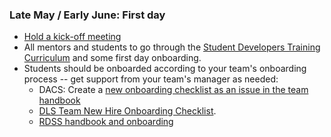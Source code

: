 ### Late May / Early June: First day

- [Hold a kick-off meeting](../../student-handbook.md#day-1-kick-off-meeting)
- All mentors and students to go through the [Student Developers Training Curriculum](https://docs.google.com/document/d/1_uR8FrAgg_uM8eFM3llQfYreynLAjQPfyC5gkCndDFI/edit) and some first day onboarding.
- Students should be onboarded according to your team's onboarding process -- get support from your team's manager as needed:
	- DACS: Create a [new onboarding checklist as an issue in the team handbook](https://github.com/pulibrary/dacs_handbook/issues/new?assignees=&labels=onboarding&projects=&template=onboarding.md&title=Onboarding+%5BINSERT+NAME+HERE%5D)
	- [DLS Team New Hire Onboarding Checklist](https://docs.google.com/document/d/1kPeDgGzB6tUNsg9mDdnCjtKxOpTpyqYqM5AMSod8l3o/edit#).    
	- [RDSS handbook and onboarding](https://github.com/pulibrary/rdss-handbook)
